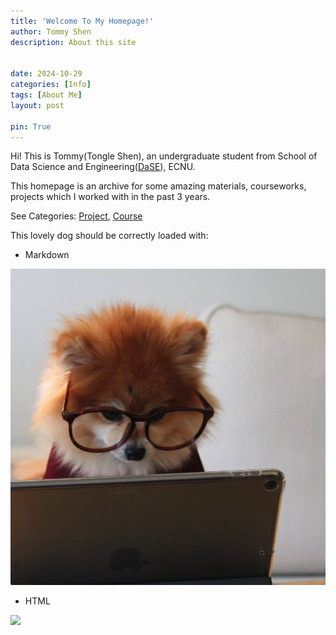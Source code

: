 ```yaml
---
title: 'Welcome To My Homepage!'
author: Tommy Shen
description: About this site


date: 2024-10-29
categories: [Info]
tags: [About Me]
layout: post

pin: True
---
```


Hi! This is Tommy(Tongle Shen), an undergraduate student from School of Data Science and Engineering([DaSE](https://dase.ecnu.edu.cn/)), ECNU.

This homepage is an archive for some amazing materials, courseworks, projects which I worked with in the past 3 years.

See Categories: [Project](https://tommyshen.me/categories/project/), [Course](https://tommyshen.me/categories/course/)

This lovely dog should be correctly loaded with:

- Markdown

![dogmd](../assets/img/profile.png)

- HTML

<img src="{{site.baseurl}}/assets/img/profile.png">
